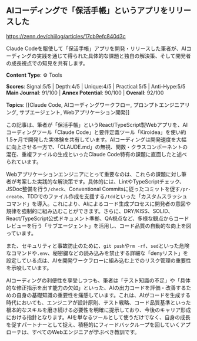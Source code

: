 ## AIコーディングで「保活手帳」というアプリをリリースした

https://zenn.dev/chiilog/articles/17cb9efc840d3c

Claude Codeを駆使して「保活手帳」アプリを開発・リリースした筆者が、AIコーディングの実践を通じて得られた具体的な課題と独自の解決策、そして開発者の成長視点での知見を共有します。

**Content Type**: ⚙️ Tools

**Scores**: Signal:5/5 | Depth:4/5 | Unique:4/5 | Practical:5/5 | Anti-Hype:5/5
**Main Journal**: 91/100 | **Annex Potential**: 90/100 | **Overall**: 92/100

**Topics**: [[Claude Code, AIコーディングワークフロー, プロンプトエンジニアリング, サブエージェント, Webアプリケーション開発]]

この記事は、筆者が「保活手帳」というReact/TypeScript製Webアプリを、AIコーディングツール「Claude Code」と要件定義ツール「Kiroidea」を使い約1.5ヶ月で開発した実体験を共有しています。AIコーディングは開発速度を大幅に向上させる一方で、「CLAUDE.md」の無視、関数・クラスコンポーネントの混在、重複ファイルの生成といったClaude Code特有の課題に直面したと述べられています。

Webアプリケーションエンジニアにとって重要なのは、これらの課題に対し筆者が考案した実践的な解決策です。具体的には、LintやTypeScriptチェック、JSDoc整備を行う`/check`、Conventional Commitsに従ったコミットを促す`/pr-create`、TDDでのファイル作成を支援する`/tdd`といった「カスタムスラッシュコマンド」を導入。これにより、AIによるコード生成プロセスに開発者の意図や規律を強制的に組み込むことができます。さらに、DRY/KISS、SOLID、React/TypeScript公式ドキュメント準拠、QA視点など、多様な観点からコードレビューを行う「サブエージェント」を活用し、コード品質の自動的な向上を図っています。

また、セキュリティと事故防止のために、`git push`や`rm -rf`、`sed`といった危険なコマンドや`.env`、秘密鍵などの読み込みを禁止する詳細な「denyリスト」を設定している点は、AIを開発ワークフローに組み込む上でのリスク管理の重要性を示唆しています。

AIコーディングの利便性を享受しつつも、筆者は「テスト知識の不足」や「具体的な修正指示を出す能力の欠如」といった、AIの出力コードを評価・改善するための自身の基礎知識の重要性を痛感しています。これは、AIがコードを生成する時代においても、エンジニアが設計原則、テスト戦略、コード品質基準といった根本的なスキルを磨き続ける必要性を明確に提示しており、今後のキャリア形成における指針となります。AIを単なるツールとして使うだけでなく、自身の成長を促すパートナーとして捉え、積極的にフィードバックループを回していくアプローチは、すべてのWebエンジニアが学ぶべき教訓です。